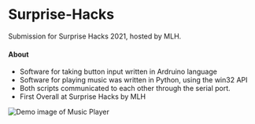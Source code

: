 # Surprise-Hacks
Submission for Surprise Hacks 2021, hosted by MLH.

#### About
* Software for taking button input written in Ardruino language
* Software for playing music was written in Python, using the win32 API
* Both scripts communicated to each other through the serial port.
* First Overall at Surprise Hacks by MLH

![Demo image of Music Player](https://github.com/NebuDev14/Surprise-Hacks/blob/main/surprise_hacks_thumbnail.PNG)
